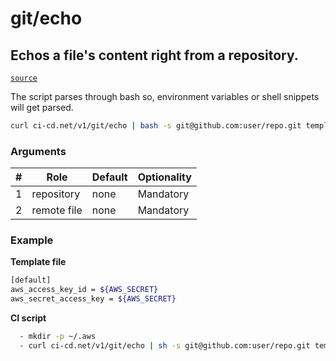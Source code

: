 # git/echo

## Echos a file's content right from a repository.
[`source`](https://github.com/omrilotan/ci-cd.net/blob/main/src/v1/git/echo)

The script parses through bash so, environment variables or shell snippets will get parsed.

<!--email_off-->
```sh
curl ci-cd.net/v1/git/echo | bash -s git@github.com:user/repo.git templates/my-template-file > template-output.txt
```
<!--/email_off-->

### Arguments

| # | Role | Default | Optionality
| --- | --- | --- | ---
| 1 | repository | none | Mandatory
| 2 | remote file | none | Mandatory

### Example

**Template file**
```sh
[default]
aws_access_key_id = ${AWS_SECRET}
aws_secret_access_key = ${AWS_SECRET}
```

**CI script**
```sh
  - mkdir -p ~/.aws
  - curl ci-cd.net/v1/git/echo | sh -s git@github.com:user/repo.git templates/aws_cred > ~/.aws/credentials
```
